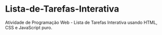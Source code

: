 # Lista-de-Tarefas-Interativa
Atividade de Programação Web - Lista de Tarefas Interativa usando HTML, CSS e JavaScript puro.
